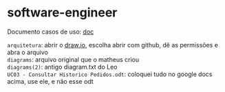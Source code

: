 # software-engineer

Documento casos de uso: [doc](https://docs.google.com/document/d/1uly4Ts_od96aN2BTFDrk-fm9u8DP69LR2HkLtze67Yg/edit?usp=sharing)

`arquitetura`: abrir o [draw.io](https://draw.io), escolha abrir com github, dê as permissões e abra o arquivo  
`diagrams`: arquivo original que o matheus criou  
`diagrams(2)`: antigo diagram.txt do Leo  
`UC03 - Consultar Historico Pedidos.odt`: coloquei tudo no google docs acima, use ele, e não esse odt
